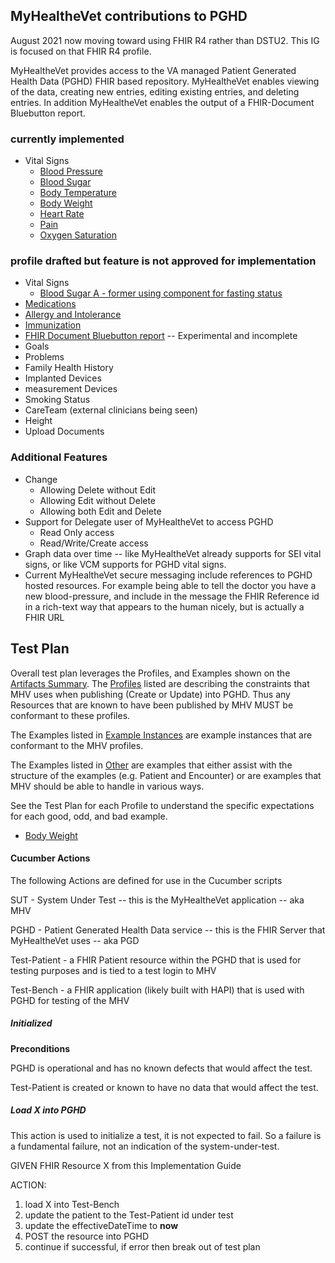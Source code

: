 
## MyHealtheVet contributions to PGHD

August 2021 now moving toward using FHIR R4 rather than DSTU2. This IG is focused on that FHIR R4 profile.

MyHealtheVet provides access to the VA managed Patient Generated Health Data (PGHD) FHIR based repository. MyHealtheVet enables viewing of the data, creating new entries, editing existing entries, and deleting entries. In addition MyHealtheVet enables the output of a FHIR-Document Bluebutton report.

### currently implemented

* Vital Signs
  * [Blood Pressure](StructureDefinition-VA.MHV.bloodPressure.html)
  * [Blood Sugar](StructureDefinition-VA.MHV.bloodSugar.html)
  * [Body Temperature](StructureDefinition-VA.MHV.bodyTemperature.html)
  * [Body Weight](StructureDefinition-VA.MHV.bodyWeight.html)
  * [Heart Rate](StructureDefinition-VA.MHV.heartRate.html)
  * [Pain](StructureDefinition-VA.MHV.pain.html)
  * [Oxygen Saturation](StructureDefinition-VA.MHV.bloodOxygenSat.html)


### profile drafted but feature is not approved for implementation

* Vital Signs
  * [Blood Sugar A - former using component for fasting status](StructureDefinition-VA.MHV.bloodSugarA.html)
* [Medications](StructureDefinition-VA.MHV.medication.html)
* [Allergy and Intolerance](StructureDefinition-VA.MHV.allergy.html)
* [Immunization](StructureDefinition-VA.MHV.immunization.html)
* [FHIR Document Bluebutton report](StructureDefinition-VA.MHV.BlueBundle.html) -- Experimental and incomplete
* Goals
* Problems
* Family Health History
* Implanted Devices
* measurement Devices
* Smoking Status
* CareTeam (external clinicians being seen)
* Height
* Upload Documents

### Additional Features

* Change
  * Allowing Delete without Edit
  * Allowing Edit without Delete
  * Allowing both Edit and Delete
* Support for Delegate user of MyHealtheVet to access PGHD
  * Read Only access
  * Read/Write/Create access
* Graph data over time -- like MyHealtheVet already supports for SEI vital signs, or like VCM supports for PGHD vital signs.
* Current MyHealtheVet secure messaging include references to PGHD hosted resources. For example being able to tell the doctor you have a new blood-pressure, and include in the message the FHIR Reference id in a rich-text way that appears to the human nicely, but is actually a FHIR URL


## Test Plan
Overall test plan leverages the Profiles, and Examples shown on the [Artifacts Summary](artifacts.html). The [Profiles](artifacts.html#structures-resource-profiles) listed are describing the constraints that MHV uses when publishing (Create or Update) into PGHD. Thus any Resources that are known to have been published by MHV MUST be conformant to these profiles.

The Examples listed in [Example Instances](artifacts.html#example-example-instances) are example instances that are conformant to the MHV profiles. 

The Examples listed in [Other](artifacts.html#other) are examples that either assist with the structure of the examples (e.g. Patient and Encounter) or are examples that MHV should be able to handle in various ways. 

See the Test Plan for each Profile to understand the specific expectations for each good, odd, and bad example.
* [Body Weight](StructureDefinition-VA.MHV.bodyWeight.html)

#### Cucumber Actions
The following Actions are defined for use in the Cucumber scripts

SUT - System Under Test -- this is the MyHealtheVet application -- aka MHV

PGHD - Patient Generated Health Data service -- this is the FHIR Server that MyHealtheVet uses -- aka PGD

Test-Patient - a FHIR Patient resource within the PGHD that is used for testing purposes and is tied to a test login to MHV

Test-Bench - a FHIR application (likely built with HAPI) that is used with PGHD for testing of the MHV

##### Initialized

**Preconditions**

PGHD is operational and has no known defects that would affect the test.

Test-Patient is created or known to have no data that would affect the test.

##### Load X into PGHD

This action is used to initialize a test, it is not expected to fail. So a failure is a fundamental failure, not an indication of the system-under-test.

GIVEN FHIR Resource X from this Implementation Guide

ACTION:

1. load X into Test-Bench
1. update the patient to the Test-Patient id under test
1. update the effectiveDateTime to **now**
1. POST the resource into PGHD
1. continue if successful, if error then break out of test plan




